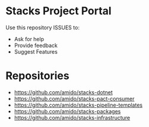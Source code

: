 # Stacks Project Portal

Use this repository ISSUES to:
- Ask for help
- Provide feedback
- Suggest Features

# Repositories

- https://github.com/amido/stacks-dotnet
- https://github.com/amido/stacks-pact-consumer
- https://github.com/amido/stacks-pipeline-templates
- https://github.com/amido/stacks-packages
- https://github.com/amido/stacks-infrastructure
